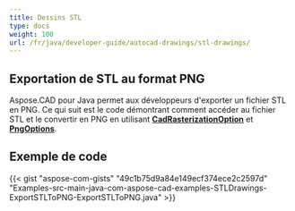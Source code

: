 ```yaml
---
title: Dessins STL
type: docs
weight: 100
url: /fr/java/developer-guide/autocad-drawings/stl-drawings/
---
```


## **Exportation de STL au format PNG**

Aspose.CAD pour Java permet aux développeurs d'exporter un fichier STL en PNG. Ce qui suit est le code démontrant comment accéder au fichier STL et le convertir en PNG en utilisant [**CadRasterizationOption**](https://reference.aspose.com/cad/java/com.aspose.cad.imageoptions/CadRasterizationOptions) et [**PngOptions**](https://reference.aspose.com/cad/java/com.aspose.cad.imageoptions/PngOptions).

## Exemple de code

{{< gist "aspose-com-gists" "49c1b75d9a84e149ecf374ece2c2597d" "Examples-src-main-java-com-aspose-cad-examples-STLDrawings-ExportSTLToPNG-ExportSTLToPNG.java" >}}
